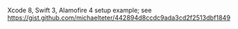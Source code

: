 Xcode 8, Swift 3, Alamofire 4 setup example; see https://gist.github.com/michaelteter/442894d8ccdc9ada3cd2f2513dbf1849
